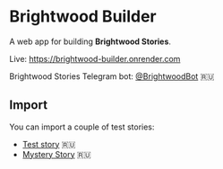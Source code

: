 # Brightwood Builder

A web app for building **Brightwood Stories**.

Live: https://brightwood-builder.onrender.com

Brightwood Stories Telegram bot: [@BrightwoodBot](https://t.me/BrightwoodBot) 🇷🇺

## Import

You can import a couple of test stories:

- [Test story](https://github.com/kapxapot/brightwood-builder/blob/master/public/stories/test.json) 🇷🇺
- [Mystery Story](https://github.com/kapxapot/brightwood-builder/blob/master/public/stories/mystery.json) 🇷🇺
